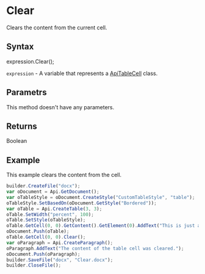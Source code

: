 # Clear

Clears the content from the current cell.

## Syntax

expression.Clear();

`expression` - A variable that represents a [ApiTableCell](../ApiTableCell.md) class.

## Parametrs

This method doesn't have any parameters.

## Returns

Boolean

## Example

This example clears the content from the cell.

```javascript
builder.CreateFile("docx");
var oDocument = Api.GetDocument();
var oTableStyle = oDocument.CreateStyle("CustomTableStyle", "table");
oTableStyle.SetBasedOn(oDocument.GetStyle("Bordered"));
var oTable = Api.CreateTable(3, 3);
oTable.SetWidth("percent", 100);
oTable.SetStyle(oTableStyle);
oTable.GetCell(0, 0).GetContent().GetElement(0).AddText("This is just a sample text.");
oDocument.Push(oTable);
oTable.GetCell(0, 0).Clear();
var oParagraph = Api.CreateParagraph();
oParagraph.AddText("The content of the table cell was cleared.");
oDocument.Push(oParagraph);
builder.SaveFile("docx", "Clear.docx");
builder.CloseFile();
```